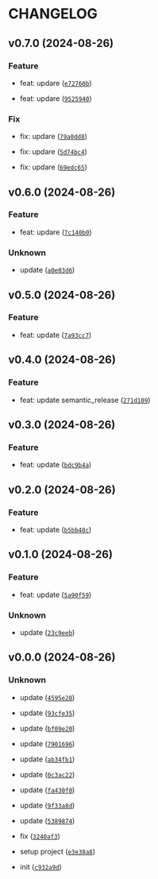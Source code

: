 # CHANGELOG

## v0.7.0 (2024-08-26)

### Feature

* feat: updare ([`e72760b`](https://github.com/yana1205-test/tmp-python-sample-yn1205/commit/e72760b110445af2a6a6c316de0470612993c17e))

* feat: updare ([`9525940`](https://github.com/yana1205-test/tmp-python-sample-yn1205/commit/9525940a2706f76c1f6f8306ee40bab3d1f2b9ac))

### Fix

* fix: updare ([`79a0dd8`](https://github.com/yana1205-test/tmp-python-sample-yn1205/commit/79a0dd8ca87cca0f929868686d14358e4845e11f))

* fix: updare ([`5d74bc4`](https://github.com/yana1205-test/tmp-python-sample-yn1205/commit/5d74bc4aa3d10b697b51c92557c68462f3dd4c73))

* fix: updare ([`69edc65`](https://github.com/yana1205-test/tmp-python-sample-yn1205/commit/69edc65aa0cd661c2e5ef149f78957fe912cde4f))

## v0.6.0 (2024-08-26)

### Feature

* feat: updare ([`7c140b0`](https://github.com/yana1205-test/tmp-python-sample-yn1205/commit/7c140b00386d27e5a48efdb8f2e629eddb66f81c))

### Unknown

* update ([`a0e03d6`](https://github.com/yana1205-test/tmp-python-sample-yn1205/commit/a0e03d69b3acd65e2caf1e4e5ac3ede61736b276))

## v0.5.0 (2024-08-26)

### Feature

* feat: update ([`7a93cc7`](https://github.com/yana1205-test/tmp-python-sample-yn1205/commit/7a93cc785a01d87549968422f6ac99cc88e91d2c))

## v0.4.0 (2024-08-26)

### Feature

* feat: update semantic_release ([`271d109`](https://github.com/yana1205-test/tmp-python-sample-yn1205/commit/271d109ba63058ec5f100d7ff64095cb23b8fce9))

## v0.3.0 (2024-08-26)

### Feature

* feat: update ([`bdc9b4a`](https://github.com/yana1205-test/tmp-python-sample-yn1205/commit/bdc9b4aceeb8c30f4b28efb54f4e2fa1c9fa6750))

## v0.2.0 (2024-08-26)

### Feature

* feat: update ([`b5bb48c`](https://github.com/yana1205-test/tmp-python-sample-yn1205/commit/b5bb48ce6b36b5fe0c8cc957ffbdeebd85df937a))

## v0.1.0 (2024-08-26)

### Feature

* feat: update ([`5a90f59`](https://github.com/yana1205-test/tmp-python-sample-yn1205/commit/5a90f5906f9e25be50c1bea8dc5e4232725c162c))

### Unknown

* update ([`23c9eeb`](https://github.com/yana1205-test/tmp-python-sample-yn1205/commit/23c9eebda4a4fbbcdf5ac78a7bb44b4b7795afb6))

## v0.0.0 (2024-08-26)

### Unknown

* update ([`4595e28`](https://github.com/yana1205-test/tmp-python-sample-yn1205/commit/4595e28b809cdafcfb40e0f91e2c83e98b8252e9))

* update ([`93cfe35`](https://github.com/yana1205-test/tmp-python-sample-yn1205/commit/93cfe359f6ade517e1d98137086f13b519cc5d60))

* update ([`bf09e20`](https://github.com/yana1205-test/tmp-python-sample-yn1205/commit/bf09e20e99b95887a4ff0c5fc6a6546129ac3c83))

* update ([`7901696`](https://github.com/yana1205-test/tmp-python-sample-yn1205/commit/7901696bc2fcd082fc2ee2b23ab1c07b89d05d2e))

* update ([`ab34fb1`](https://github.com/yana1205-test/tmp-python-sample-yn1205/commit/ab34fb184eb3bfac30271ddd536913e3e440249e))

* update ([`0c3ac22`](https://github.com/yana1205-test/tmp-python-sample-yn1205/commit/0c3ac22b1135cc32faa9db3d0c832db9dd3351c6))

* update ([`fa430f0`](https://github.com/yana1205-test/tmp-python-sample-yn1205/commit/fa430f09a34757745d4886836e46c9621dc0a982))

* update ([`9f33a8d`](https://github.com/yana1205-test/tmp-python-sample-yn1205/commit/9f33a8deb5ec2f2f940088c57bc3719b77d81b4f))

* update ([`5389874`](https://github.com/yana1205-test/tmp-python-sample-yn1205/commit/5389874b4d340c96ab80b08f2f598416aaf58fba))

* fix ([`3240af3`](https://github.com/yana1205-test/tmp-python-sample-yn1205/commit/3240af3f98ef5b1d3eab8314203d0fbd56fa6fdd))

* setup project ([`e3e38a8`](https://github.com/yana1205-test/tmp-python-sample-yn1205/commit/e3e38a814306031d0a5876a578f06de2ae08688f))

* init ([`c932a9d`](https://github.com/yana1205-test/tmp-python-sample-yn1205/commit/c932a9d869c3e8d604d8577e60092e9a289a4232))
